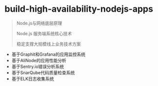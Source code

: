 # build-high-availability-nodejs-apps

> Node.js与网络底层原理
> 
> Node.js 服务端系统核心技术
> 
> 稳定支撑大规模线上业务技术方案

- 基于Graphit和Grafana的应用监控系统
- 基于AliNode的应用性能分析
- 基于Sentry.io错误分析系统
- 基于SnarQube代码质量检查系统
- 基于ELK日志收集系统
